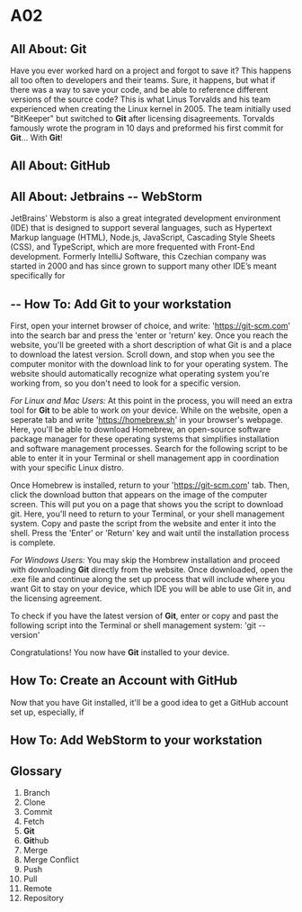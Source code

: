# A02

**All About: **Git****
-- 
Have you ever worked hard on a project and forgot to save it? This happens all too often to developers and their teams. Sure, it happens, but what if there was a way to save your code, and be able to reference different versions of the source code? This is what Linus Torvalds and his team experienced when creating the Linux kernel in 2005. The team initially used "BitKeeper" but switched to **Git** after licensing disagreements. Torvalds famously wrote the program in 10 days and preformed his first commit for **Git**... With **Git**! 

**All About: GitHub**
--

**All About: Jetbrains -- WebStorm**
-- 
JetBrains' Webstorm is also a great integrated development environment (IDE) that is designed to support several languages, such as Hypertext Markup language (HTML), Node.js, JavaScript, Cascading Style Sheets (CSS), and TypeScript, which are more frequented with Front-End development. Formerly IntelliJ Software, this Czechian company was started in 2000 and has since grown to support many other IDE’s meant specifically for 

--
**How To: Add Git to your workstation**
--

First, open your internet browser of choice, and write: 'https://git-scm.com' into the search bar and press the 'enter or 'return' key. Once you reach the website, you'll be greeted with a short description of what Git is and a place to download the latest version. Scroll down, and stop when you see the computer monitor with the download link to for your operating system. The website should automatically recognize what operating system you're working from, so you don't need to look for a specific version.

*For Linux and Mac Users:* At this point in the process, you will need an extra tool for **Git** to be able to work on your device. While on the website, open a seperate tab and write 'https://homebrew.sh' in your browser's webpage. Here, you'll be able to download Homebrew, an open-source software package manager for these operating systems that simplifies installation and software management processes. Search for the following script to be able to enter it in your Terminal or shell management app in coordination with your specific Linux distro. 

Once Homebrew is installed, return to your 'https://git-scm.com' tab. Then, click the download button that appears on the image of the computer screen. This will put you on a page that shows you the script to download git. Here, you'll need to return to your Terminal, or your shell management system. Copy and paste the script from the website and enter it into the shell. Press the 'Enter' or 'Return' key and wait until the installation process is complete. 

*For Windows Users:* You may skip the Hombrew installation and proceed with downloading **Git** directly from the website. Once downloaded, open the .exe file and continue along the set up process that will include where you want Git to stay on your device, which IDE you will be able to use Git in, and the licensing agreement. 

To check if you have the latest version of **Git**, enter or copy and past the following script into the Terminal or shell management system: 'git --version'

Congratulations! You now have **Git** installed to your device. 

**How To: Create an Account with GitHub**
-- 
Now that you have Git installed, it'll be a good idea to get a GitHub account set up, especially, if 

**How To: Add WebStorm to your workstation**
--


**Glossary**
--
1. Branch
2. Clone
3. Commit
4. Fetch
5. **Git**
6. **Git**hub
7. Merge
8. Merge Conflict
9. Push
10. Pull
11. Remote
12. Repository

